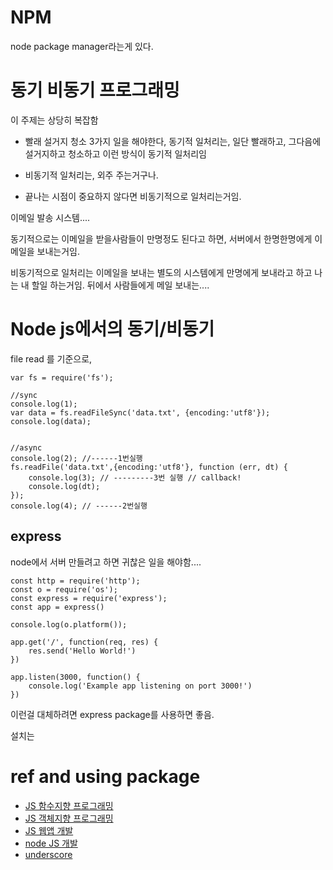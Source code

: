 

# NPM
 node package manager라는게 있다.

# 동기 비동기 프로그래밍
 이 주제는 상당히 복잡함
- 빨래 설거지 청소 3가지 일을 해야한다,
 동기적 일처리는, 일단 빨래하고, 그다음에 설거지하고 청소하고 이런 방식이 동기적 일처리임

- 비동기적 일처리는, 외주 주는거구나.
- 끝나는 시점이 중요하지 않다면 비동기적으로 일처리는거임.

이메일 발송 시스템....

동기적으로는 이메일을 받을사람들이 만명정도 된다고 하면, 서버에서 한명한명에게 이메일을 보내는거임. 

비동기적으로 일처리는 이메일을 보내는 별도의 시스템에게 만명에게 보내라고 하고 나는 내 할일 하는거임.
뒤에서 사람들에게 메일 보내는....

# Node js에서의 동기/비동기

file read 를 기준으로,
```
var fs = require('fs');

//sync
console.log(1);
var data = fs.readFileSync('data.txt', {encoding:'utf8'});
console.log(data);


//async
console.log(2); //------1번실행
fs.readFile('data.txt',{encoding:'utf8'}, function (err, dt) {
    console.log(3); // ---------3번 실행 // callback!
    console.log(dt);
});
console.log(4); // ------2번실행
```

## express
node에서 서버 만들려고 하면 귀찮은 일을 해야함....

```
const http = require('http');
const o = require('os');
const express = require('express');
const app = express()

console.log(o.platform());

app.get('/', function(req, res) {
    res.send('Hello World!')
})

app.listen(3000, function() {
    console.log('Example app listening on port 3000!')
})
```

이런걸 대체하려면 express package를 사용하면 좋음.

설치는 




# ref and using package
 - [JS 함수지향 프로그래밍](https://opentutorials.org/module/532/6495)
 - [JS 객체지향 프로그래밍](https://opentutorials.org/module/532/6584)
 - [JS 웹앱 개발](https://opentutorials.org/module/1514)
 - [node JS 개발](https://opentutorials.org/course/2136/11884)
 - [underscore](http://underscorejs.org)